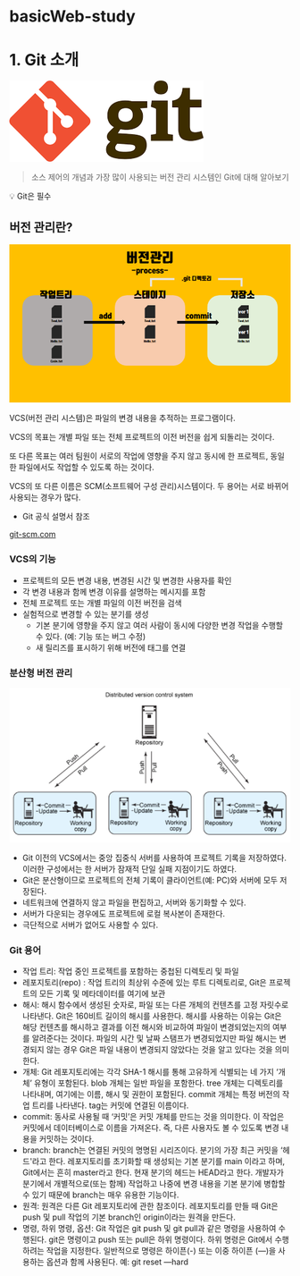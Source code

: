 # basicWeb-study

# 1. Git 소개

![Git](./img/git.png)

> 소스 제어의 개념과 가장 많이 사용되는 버전 관리 시스템인 Git에 대해 알아보기

<aside>
💡 Git은 필수
</aside>

## 버전 관리란?

![vcs](./img/vcs.png)

VCS(버전 관리 시스템)은 파일의 변경 내용을 추적하는 프로그램이다.

VCS의 목표는 개별 파일 또는 전체 프로젝트의 이전 버전을 쉽게 되돌리는 것이다.

또 다른 목표는 여러 팀원이 서로의 작업에 영향을 주지 않고 동시에 한 프로젝트, 동일한 파일에서도 작업할 수 있도록 하는 것이다.

VCS의 또 다른 이름은 SCM(소프트웨어 구성 관리)시스템이다. 두 용어는 서로 바뀌어 사용되는 경우가 많다.

- Git 공식 설명서 참조

[git-scm.com](https://git-scm.com/)

### VCS의 기능

- 프로젝트의 모든 변경 내용, 변경된 시간 및 변경한 사용자를 확인
- 각 변경 내용과 함께 변경 이유를 설명하는 메시지를 포함
- 전체 프로젝트 또는 개별 파일의 이전 버전을 검색
- 실험적으로 변경할 수 있는 분기를 생성
    - 기본 분기에 영향을 주지 않고 여러 사람이 동시에 다양한 변경 작업을 수행할 수 있다.
    (예: 기능 또는 버그 수정)
    - 새 릴리즈를 표시하기 위해 버전에 태그를 연결

### 분산형 버전 관리

![vcs2](./img/vcs2.png)

- Git 이전의 VCS에서는 중앙 집중식 서버를 사용하여 프로젝트 기록을 저장하였다. 
이러한 구성에서는 한 서버가 잠재적 단일 실패 지점이기도 하였다.
- Git은 분산형이므로 프로젝트의 전체 기록이 클라이언트(예: PC)와 서버에 모두 저장된다.
- 네트워크에 연결하지 않고 파일을 편집하고, 서버와 동기화할 수 있다.
- 서버가 다운되는 경우에도 프로젝트에 로컬 복사본이 존재한다.
- 극단적으로 서버가 없어도 사용할 수 있다.

### Git 용어

- 작업 트리: 작업 중인 프로젝트를 포함하는 중첩된 디렉토리 및 파일
- 레포지토리(repo) : 작업 트리의 최상위 수준에 있는 루트 디렉토리로, Git은 프로젝트의 모든 기록 및 메타데이터를 여기에 보관
- 해시: 해시 함수에서 생성된 숫자로, 파일 또는 다른 개체의 컨텐츠를 고정 자릿수로 나타낸다.
Git은 160비트 길이의 해시를 사용한다. 해시를 사용하는 이유는 Git은 해당 컨텐츠를 해시하고 결과를 이전 해시와 비교하여 파일이 변경되었는지의 여부를 알려준다는 것이다. 파일의 시간 및 날짜 스탬프가 변경되었지만 파일 해시는 변경되지 않는 경우 Git은 파일 내용이 변경되지 않았다는 것을 알고 있다는 것을 의미한다.
- 개체: Git 레포지토리에는 각각 SHA-1 해시를 통해 고유하게 식별되는 네 가지 ‘개체’ 유형이 포함된다. 
blob 개체는 일반 파일을 포함한다. tree 개체는 디렉토리를 나타내며, 여기에는 이름, 해시 및 권한이 포함된다. commit 개체는 특정 버전의 작업 트리를 나타낸다. tag는 커밋에 연결된 이름이다.
- commit: 동사로 사용될 때 ‘커밋’은 커밋 개체를 만드는 것을 의미한다. 이 작업은 커밋에서 데이터베이스로 이름을 가져온다. 즉, 다른 사용자도 볼 수 있도록 변경 내용을 커밋하는 것이다.
- branch: branch는 연결된 커밋의 명명된 시리즈이다. 분기의 가장 최근 커밋을 ‘헤드'라고 한다. 레포지토리를 초기화할 때 생성되는 기본 분기를 main  이라고 하며, Git에서는 흔히 master라고 한다. 현재 분기의 헤드는 HEAD라고 한다. 개발자가 분기에서 개별적으로(또는 함께) 작업하고 나중에 변경 내용을 기본 분기에 병합할 수 있기 때문에 branch는 매우 유용한 기능이다.
- 원격: 원격은 다른 Git 레포지토리에 관한 참조이다. 레포지토리를 만들 때 Git은 push 및 pull 작업의 기본 branch인 origin이라는 원격을 만든다.
- 명령, 하위 명령, 옵션: Git 작업은 git push 및 git pull과 같은 명령을 사용하여 수행된다. git은 명령이고 push 또는 pull은 하위 명령이다. 하위 명령은 Git에서 수행하려는 작업을 지정한다. 일반적으로 명령은 하이픈(-) 또는 이중 하이픈 (—)을 사용하는 옵션과 함께 사용된다. 예: git reset —hard
